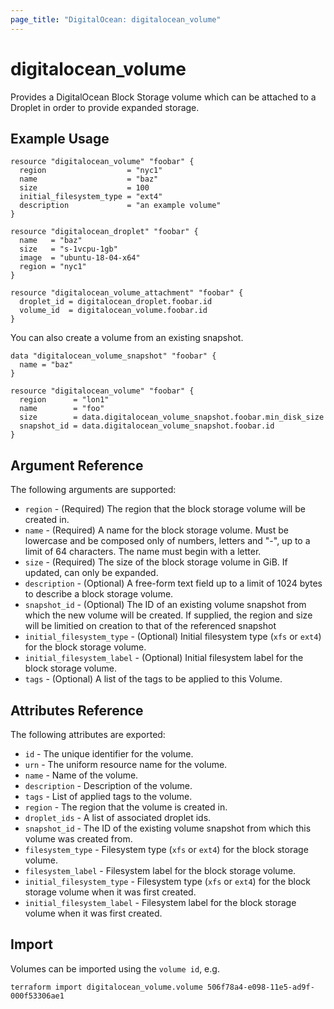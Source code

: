 ```yaml
---
page_title: "DigitalOcean: digitalocean_volume"
---
```


# digitalocean\_volume

Provides a DigitalOcean Block Storage volume which can be attached to a Droplet in order to provide expanded storage.

## Example Usage

```hcl
resource "digitalocean_volume" "foobar" {
  region                  = "nyc1"
  name                    = "baz"
  size                    = 100
  initial_filesystem_type = "ext4"
  description             = "an example volume"
}

resource "digitalocean_droplet" "foobar" {
  name   = "baz"
  size   = "s-1vcpu-1gb"
  image  = "ubuntu-18-04-x64"
  region = "nyc1"
}

resource "digitalocean_volume_attachment" "foobar" {
  droplet_id = digitalocean_droplet.foobar.id
  volume_id  = digitalocean_volume.foobar.id
}
```

You can also create a volume from an existing snapshot.

```hcl
data "digitalocean_volume_snapshot" "foobar" {
  name = "baz"
}

resource "digitalocean_volume" "foobar" {
  region      = "lon1"
  name        = "foo"
  size        = data.digitalocean_volume_snapshot.foobar.min_disk_size
  snapshot_id = data.digitalocean_volume_snapshot.foobar.id
}
```

## Argument Reference

The following arguments are supported:

* `region` - (Required) The region that the block storage volume will be created in.
* `name` - (Required) A name for the block storage volume. Must be lowercase and be composed only of numbers, letters and "-", up to a limit of 64 characters. The name must begin with a letter.
* `size` - (Required) The size of the block storage volume in GiB. If updated, can only be expanded.
* `description` - (Optional) A free-form text field up to a limit of 1024 bytes to describe a block storage volume.
* `snapshot_id` - (Optional) The ID of an existing volume snapshot from which the new volume will be created. If supplied, the region and size will be limitied on creation to that of the referenced snapshot
* `initial_filesystem_type` - (Optional) Initial filesystem type (`xfs` or `ext4`) for the block storage volume.
* `initial_filesystem_label` - (Optional) Initial filesystem label for the block storage volume.
* `tags` - (Optional) A list of the tags to be applied to this Volume.

## Attributes Reference

The following attributes are exported:

* `id` - The unique identifier for the volume.
* `urn` - The uniform resource name for the volume.
* `name` - Name of the volume.
* `description` - Description of the volume.
* `tags` - List of applied tags to the volume. 
* `region` - The region that the volume is created in.
* `droplet_ids` - A list of associated droplet ids.
* `snapshot_id` - The ID of the existing volume snapshot from which this volume was created from.
* `filesystem_type` - Filesystem type (`xfs` or `ext4`) for the block storage volume.
* `filesystem_label` - Filesystem label for the block storage volume.
* `initial_filesystem_type` - Filesystem type (`xfs` or `ext4`) for the block storage volume when it was first created.
* `initial_filesystem_label` - Filesystem label for the block storage volume when it was first created.


## Import

Volumes can be imported using the `volume id`, e.g.

```
terraform import digitalocean_volume.volume 506f78a4-e098-11e5-ad9f-000f53306ae1
```
